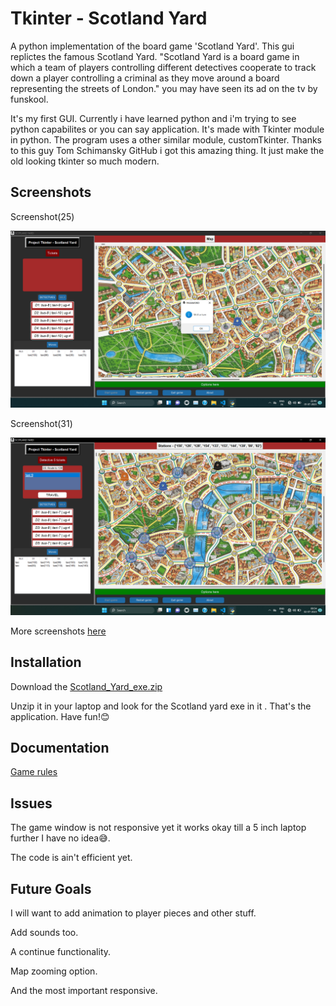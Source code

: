 
# Tkinter - Scotland Yard

A python implementation of the board game 'Scotland Yard'.
This gui replictes the famous Scotland Yard.
"Scotland Yard is a board game in which a team of players controlling different detectives cooperate to track down a player controlling a criminal as they move around a board representing the streets of London." you may have seen its ad on the tv by funskool.

It's my first GUI. Currently i have learned python and i'm trying to see python capabilites or you can say application.
It's made with Tkinter module in python. The program uses a other similar module, customTkinter. Thanks to this guy Tom Schimansky GitHub i got this amazing thing. It just make the old looking tkinter so much modern.


## Screenshots

Screenshot(25)

![App Screenshot](https://github.com/TanCannon/Tkinter-Scotland_yard/blob/main/Screenshots/Screenshot%20(25).png)

Screenshot(31)

![App Screenshot](https://github.com/TanCannon/Tkinter-Scotland_yard/blob/main/Screenshots/Screenshot%20(31).png)

More screenshots [here](https://github.com/TanCannon/Tkinter-Scotland_yard/tree/main/Screenshots)

## Installation

Download the [Scotland_Yard_exe.zip](https://github.com/TanCannon/Tkinter-Scotland_yard/releases)

Unzip it in your laptop and look for the Scotland yard exe in it . That's the application.
Have fun!😊
    
## Documentation

[Game rules](https://github.com/TanCannon/Tkinter-Scotland_yard/blob/main/Rules.pdf)

## Issues

The game window is not responsive yet it works okay till a 5 inch laptop further I have no idea😅.

The code is ain't efficient yet.

## Future Goals

I will want to add animation to player pieces and other stuff.

Add sounds too.

A continue functionality.

Map zooming option.

And the most important responsive.

